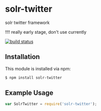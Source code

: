 # solr-twitter

solr twitter framework

!!!! really early stage, don't use currently

[![build status](https://secure.travis-ci.org/arnaud.gaudinat@hesge.ch/solrtwitter.png)](http://travis-ci.org/arnaud.gaudinat@hesge.ch/solrtwitter)

## Installation

This module is installed via npm:

``` bash
$ npm install solr-twitter
```

## Example Usage

``` js
var SolrTwitter = require('solr-twitter');
```
